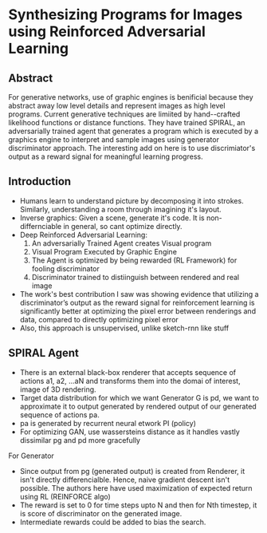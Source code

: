 # Synthesizing Programs for Images using Reinforced Adversarial Learning

## Abstract
For generative networks, use of graphic engines is benificial because they abstract away low level details and represent images as high level programs.
Current generative techniques are limiited by hand--crafted likelihood functions or distance functions. They have trained SPIRAL, an adversarially trained agent
that generates a program which is executed by a graphics engine to interpret and sample images using generator discriminator approach. The interesting add on here is to use 
discrimiator's output as a reward signal for meaningful learning progress.

## Introduction
- Humans learn to understand picture by decomposing it into strokes. Similarly, understanding a room through imagining it's layout.
- Inverse graphics: Given a scene, generate it's code. It is non-differnciable in general, so cant optimize directly. 
- Deep Reinforced Adversarial Learning: 
  1. An adversarially Trained Agent creates Visual program
  2. Visual Program Executed by Graphic Engine
  3. The Agent is optimized by being rewarded (RL Framework) for fooling discriminator
  4. Discriminator trained to distiinguish between rendered and real image
- The work's best contribution I saw was showing evidence that  utilizing a discriminator’s output as the
reward signal for reinforcement learning is significantly
better at optimizing the pixel error between renderings
and data, compared to directly optimizing pixel error
- Also, this approach is unsupervised, unlike sketch-rnn like stuff

## SPIRAL Agent
- There is an external black-box renderer that accepts sequence of actions a1, a2, ...aN and transforms them into the domai of interest, image of 3D rendering.
- Target data distribution for which we want Generator G is pd, we want to approximate it to output generated by rendered output of our generated sequence of actions pa.
- pa is generated by recurrent neural etwork PI (policy)
- For optimizing GAN, use wassersteins distance as it handles vastly dissimilar pg and pd more gracefully

For Generator
- Since output from pg (generated output) is created from Renderer, it isn't directly differencialble. Hence, naive gradient descent isn't possible.
The authors here have used maximization of expected return using RL (REINFORCE algo)
- The reward is set to 0 for time steps upto N and then for Nth timestep, it is score of discriminator on the generated image.
- Intermediate rewards could  be added to bias the search.
